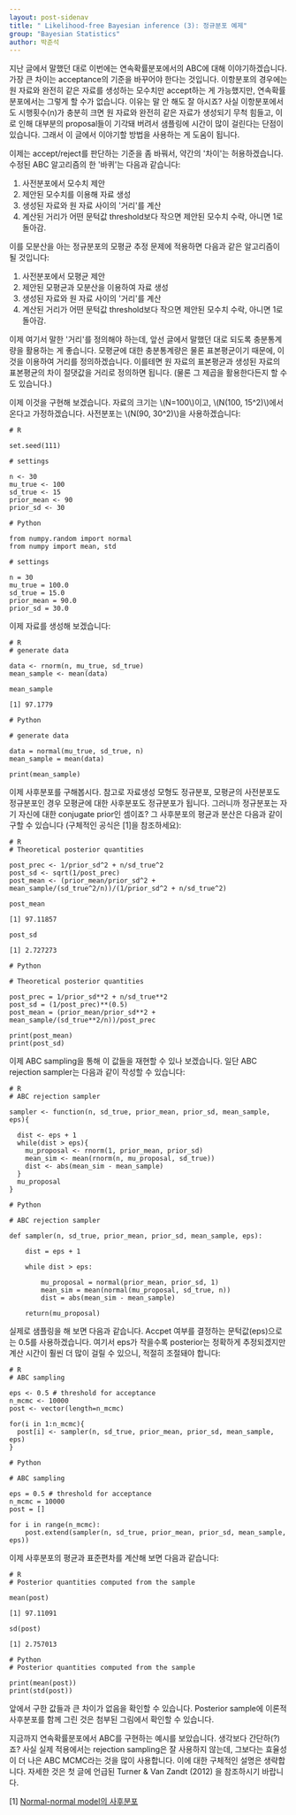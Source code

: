 ```yaml
---
layout: post-sidenav
title: " Likelihood-free Bayesian inference (3): 정규분포 예제"
group: "Bayesian Statistics"
author: 박준석
---
```


지난 글에서 말했던 대로 이번에는 연속확률분포에서의 ABC에 대해 이야기하겠습니다. 가장 큰 차이는 acceptance의 기준을 바꾸어야 한다는 것입니다. 이항분포의 경우에는 원 자료와 완전히 같은 자료를 생성하는 모수치만 accept하는 게 가능했지만, 연속확률분포에서는 그렇게 할 수가 없습니다. 이유는 말 안 해도 잘 아시죠? 사실 이항분포에서도 시행횟수(n)가 충분히 크면 원 자료와 완전히 같은 자료가 생성되기 무척 힘들고, 이로 인해 대부분의 proposal들이 기각돼 버려서 샘플링에 시간이 많이 걸린다는 단점이 있습니다. 그래서 이 글에서 이야기할 방법을 사용하는 게 도움이 됩니다.

이제는 accept/reject를 판단하는 기준을 좀 바꿔서, 약간의 '차이'는 허용하겠습니다. 수정된 ABC 알고리즘의 한 '바퀴'는 다음과 같습니다:

1. 사전분포에서 모수치 제안
2. 제안된 모수치를 이용해 자료 생성
3. 생성된 자료와 원 자료 사이의 '거리'를 계산
4. 계산된 거리가 어떤 문턱값 threshold보다 작으면 제안된 모수치 수락, 아니면 1로 돌아감.

이를 모분산을 아는 정규분포의 모평균 추정 문제에 적용하면 다음과 같은 알고리즘이 될 것입니다:

1. 사전분포에서 모평균 제안
2. 제안된 모평균과 모분산을 이용하여 자료 생성
3. 생성된 자료와 원 자료 사이의 '거리'를 계산
4. 계산된 거리가 어떤 문턱값 threshold보다 작으면 제안된 모수치 수락, 아니면 1로 돌아감.

이제 여기서 말한 '거리'를 정의해야 하는데, 앞선 글에서 말했던 대로 되도록 충분통계량을 활용하는 게 좋습니다. 모평균에 대한 충분통계량은 물론 표본평균이기 때문에, 이것을 이용하여 거리를 정의하겠습니다. 이를테면 원 자료의 표본평균과 생성된 자료의 표본평균의 차이 절댓값을 거리로 정의하면 됩니다. (물론 그 제곱을 활용한다든지 할 수도 있습니다.)

이제 이것을 구현해 보겠습니다. 자료의 크기는 \\(N=100\\)이고, \\(N(100, 15^2)\\)에서 온다고 가정하겠습니다. 사전분포는 \\(N(90, 30^2)\\)을 사용하겠습니다:

```{r}
# R

set.seed(111)

# settings

n <- 30
mu_true <- 100
sd_true <- 15
prior_mean <- 90
prior_sd <- 30

```
```{python}
# Python

from numpy.random import normal
from numpy import mean, std

# settings

n = 30
mu_true = 100.0
sd_true = 15.0
prior_mean = 90.0
prior_sd = 30.0
```
이제 자료를 생성해 보겠습니다:
```{r}
# R
# generate data

data <- rnorm(n, mu_true, sd_true)
mean_sample <- mean(data)

mean_sample

[1] 97.1779
```
```{python}
# Python

# generate data

data = normal(mu_true, sd_true, n)
mean_sample = mean(data)

print(mean_sample)
```
이제 사후분포를 구해봅시다. 참고로 자료생성 모형도 정규분포, 모평균의 사전분포도 정규분포인 경우 모평균에 대한 사후분포도 정규분포가 됩니다. 그러니까 정규분포는 자기 자신에 대한 conjugate prior인 셈이죠? 그 사후분포의 평균과 분산은 다음과 같이 구할 수 있습니다 (구체적인 공식은 [1]을 참조하세요):
```{r}
# R
# Theoretical posterior quantities

post_prec <- 1/prior_sd^2 + n/sd_true^2
post_sd <- sqrt(1/post_prec)
post_mean <- (prior_mean/prior_sd^2 + mean_sample/(sd_true^2/n))/(1/prior_sd^2 + n/sd_true^2)
 
post_mean

[1] 97.11857

post_sd

[1] 2.727273
```
```{python}
# Python

# Theoretical posterior quantities

post_prec = 1/prior_sd**2 + n/sd_true**2
post_sd = (1/post_prec)**(0.5)
post_mean = (prior_mean/prior_sd**2 + mean_sample/(sd_true**2/n))/post_prec

print(post_mean)
print(post_sd)
```
이제 ABC sampling을 통해 이 값들을 재현할 수 있나 보겠습니다. 일단 ABC rejection sampler는 다음과 같이 작성할 수 있습니다:
```{r}
# R
# ABC rejection sampler

sampler <- function(n, sd_true, prior_mean, prior_sd, mean_sample, eps){
  
  dist <- eps + 1
  while(dist > eps){
    mu_proposal <- rnorm(1, prior_mean, prior_sd)
    mean_sim <- mean(rnorm(n, mu_proposal, sd_true))
    dist <- abs(mean_sim - mean_sample)
  }
  mu_proposal
}
```
```{python}
# Python

# ABC rejection sampler

def sampler(n, sd_true, prior_mean, prior_sd, mean_sample, eps):
  
    dist = eps + 1
    
    while dist > eps:
    
        mu_proposal = normal(prior_mean, prior_sd, 1)
        mean_sim = mean(normal(mu_proposal, sd_true, n))
        dist = abs(mean_sim - mean_sample)
    
    return(mu_proposal)
```
실제로 샘플링을 해 보면 다음과 같습니다. Accpet 여부를 결정하는 문턱값(eps)으로는 0.5를 사용하겠습니다. 여기서 eps가 작을수록 posterior는 정확하게 추정되겠지만 계산 시간이 훨씬 더 많이 걸릴 수 있으니, 적절히 조절돼야 합니다:
```{r}
# R
# ABC sampling

eps <- 0.5 # threshold for acceptance
n_mcmc <- 10000
post <- vector(length=n_mcmc)

for(i in 1:n_mcmc){
  post[i] <- sampler(n, sd_true, prior_mean, prior_sd, mean_sample, eps)
}
```
```{python}
# Python

# ABC sampling

eps = 0.5 # threshold for acceptance
n_mcmc = 10000
post = []

for i in range(n_mcmc):
    post.extend(sampler(n, sd_true, prior_mean, prior_sd, mean_sample, eps))
```
이제 사후분포의 평균과 표준편차를 계산해 보면 다음과 같습니다:
```{r}
# R
# Posterior quantities computed from the sample
 
mean(post)

[1] 97.11091

sd(post)

[1] 2.757013
```
```{python}
# Python
# Posterior quantities computed from the sample

print(mean(post))
print(std(post))
```
앞에서 구한 값들과 큰 차이가 없음을 확인할 수 있습니다. Posterior sample에 이론적 사후분포를 함께 그린 것은 첨부된 그림에서 확인할 수 있습니다.

지금까지 연속확률분포에서 ABC를 구현하는 예시를 보았습니다. 생각보다 간단하(?)죠? 사실 실제 적용에서는 rejection sampling은 잘 사용하지 않는데, 그보다는 효율성이 더 나은 ABC MCMC라는 것을 많이 사용합니다. 이에 대한 구체적인 설명은 생략합니다. 자세한 것은 첫 글에 언급된 Turner & Van Zandt (2012) 을 참조하시기 바랍니다.

[1] <a href="http://www2.bcs.rochester.edu/sites/jacobslab/cheat_sheet/bayes_Normal_Normal.pdf">Normal-normal model의 사후분포</a>
